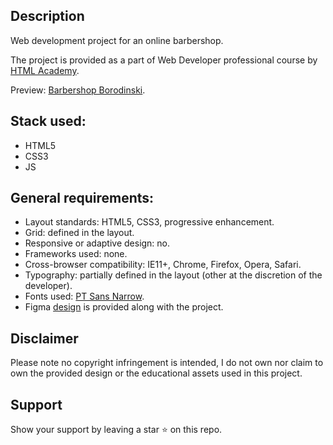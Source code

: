 ## Description

Web development project for an online barbershop. 

The project is provided as a part of Web Developer professional course by [HTML Academy](https://up.htmlacademy.ru/profession/frontender-lite/1).

Preview: [Barbershop Borodinski](https://gherbetto.github.io/barbershop-borodinski/).

## Stack used:

* HTML5
* CSS3
* JS

## General requirements:

* Layout standards: HTML5, CSS3, progressive enhancement.
* Grid: defined in the layout.
* Responsive or adaptive design: no.
* Frameworks used: none.
* Cross-browser compatibility: IE11+, Chrome, Firefox, Opera, Safari. 
* Typography: partially defined in the layout (other at the discretion of the developer).
* Fonts used: [PT Sans Narrow](https://fonts.google.com/specimen/PT+Sans+Narrow).
* Figma [design](https://www.figma.com/file/novyroO9CCw1W0Qg5OGSAI/HTML-1-%2F-Barbershop-Borodinski?type=design&node-id=0%3A1&mode=design&t=IjCblQOa0NRU9vDD-1) is provided along with the project. 

## Disclaimer

Please note no copyright infringement is intended, I do not own nor claim to own the provided design or the educational assets used in this project.

## Support

Show your support by leaving a star ⭐ on this repo.